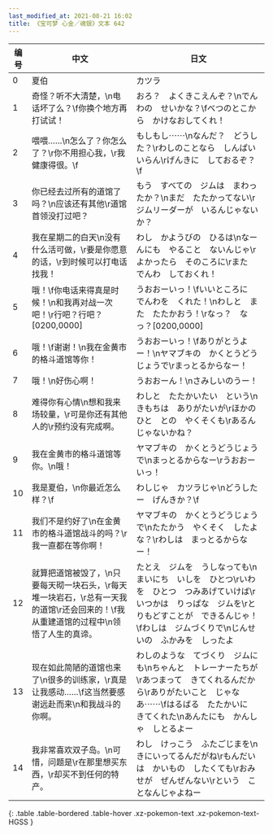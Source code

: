 ```yaml
---
last_modified_at: 2021-08-21 16:02
title: 《宝可梦 心金／魂银》文本 642
---
```

| 编号 | 中文 | 日文 |
| ---- | ---- | ---- |
| 0 | 夏伯 | カツラ |
| 1 | 奇怪？听不大清楚，\n电话坏了么？\f你换个地方再打试试！ | おろ？　よくきこえんぞ？\nでんわの　せいかな？\fべつのとこから　かけなおしてくれ！ |
| 2 | 喂喂……\n怎么了？你怎么了？\r你不用担心我，\r我健康得很。\f | もしもし⋯⋯\nなんだ？　どうした？\rわしのことなら　しんぱい　いらん\rげんきに　しておるぞ？\f |
| 3 | 你已经去过所有的道馆了吗？\n应该还有其他\r道馆首领没打过吧？ | もう　すべての　ジムは　まわったか？\nまだ　たたかってない\rジムリーダーが　いるんじゃないか？ |
| 4 | 我在星期二的白天\n没有什么活可做，\r要是你愿意的话，\r到时候可以打电话找我！ | わし　かようびの　ひるは\nなーんにも　やること　ないんじゃ\rよかったら　そのころに\rまた　でんわ　しておくれ！ |
| 5 | 哦！\f你电话来得真是时候！\n和我再对战一次吧！\r行吧？行吧？[0200,0000] | うおおーいっ！\fいいところに　でんわを　くれた！\nわしと　また　たたかおう！\rなっ？　なっ？[0200,0000] |
| 6 | 哦！\f谢谢！\n我在金黄市的格斗道馆等你！ | うおおーいっ！\fありがとうよー！\nヤマブキの　かくとうどうじょうで\rまっとるからなー！ |
| 7 | 哦！\n好伤心啊！ | うおおーん！\nさみしいのうー！ |
| 8 | 难得你有心情\n想和我来场较量，\r可是你还有其他人的\r预约没有完成啊。 | わしと　たたかいたい　という\nきもちは　ありがたいが\rほかのひと　との　やくそくも\rあるんじゃないかね？ |
| 9 | 我在金黄市的格斗道馆等你。\n哦！ | ヤマブキの　かくとうどうじょうで\nまっとるからなー\rうおおーいっ！ |
| 10 | 我是夏伯，\n你最近怎么样？\f | わしじゃ　カツラじゃ\nどうしたー　げんきか？\f |
| 11 | 我们不是约好了\n在金黄市的格斗道馆战斗的吗？\r我一直都在等你啊！ | ヤマブキの　かくとうどうじょうで\nたたかう　やくそく　したよな？\rわしは　まっとるからなー！ |
| 12 | 就算把道馆被毁了，\n只要每天砌一块石头，\r每天堆一块岩石，\r总有一天我的道馆\r还会回来的！\f我从重建道馆的过程中\n领悟了人生的真谛。 | たとえ　ジムを　うしなっても\nまいにち　いしを　ひとつ\rいわを　ひとつ　つみあげていけば\rいつかは　りっぱな　ジムを\rとりもどすことが　できるんじゃ！\fわしは　ジムづくりで\nじんせいの　ふかみを　しったよ |
| 13 | 现在如此简陋的道馆也来了\n很多的训练家，\r真是让我感动……\f这当然要感谢远赴而来\n和我战斗的你啊。 | わしのような　てづくり　ジムにも\nちゃんと　トレーナーたちが\rあつまって　きてくれるんだから\rありがたいこと　じゃなあ⋯⋯\fはるばる　たたかいに　きてくれた\nあんたにも　かんしゃ　しとるよー |
| 14 | 我非常喜欢双子岛。\n可惜，问题是\r在那里想买东西，\r却买不到任何的特产。 | わし　けっこう　ふたごじまを\nきにいってるんだがね\rもんだいは　かいもの　したくても\rおみせが　ぜんぜんない\rという　ことなんじゃよねー |
{: .table .table-bordered .table-hover .xz-pokemon-text .xz-pokemon-text-HGSS }